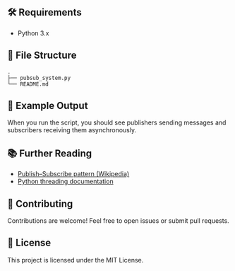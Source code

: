 ## 🛠️ Requirements

- Python 3.x

## 📂 File Structure

```
.
├── pubsub_system.py
└── README.md
```

## 📝 Example Output

When you run the script, you should see publishers sending messages and subscribers receiving them asynchronously.

## 📚 Further Reading

- [Publish–Subscribe pattern (Wikipedia)](https://en.wikipedia.org/wiki/Publish–subscribe_pattern)
- [Python threading documentation](https://docs.python.org/3/library/threading.html)

## 🤝 Contributing

Contributions are welcome! Feel free to open issues or submit pull requests.

## 📄 License

This project is licensed under the MIT License.
